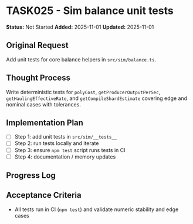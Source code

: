 # TASK025 - Sim balance unit tests

**Status:** Not Started
**Added:** 2025-11-01
**Updated:** 2025-11-01

## Original Request
Add unit tests for core balance helpers in `src/sim/balance.ts`.

## Thought Process
Write deterministic tests for `polyCost`, `getProducerOutputPerSec`, `getHaulingEffectiveRate`, and `getCompileShardEstimate` covering edge and nominal cases with tolerances.

## Implementation Plan
- [ ] Step 1: add unit tests in `src/sim/__tests__`
- [ ] Step 2: run tests locally and iterate
- [ ] Step 3: ensure `npm test` script runs tests in CI
- [ ] Step 4: documentation / memory updates

## Progress Log

## Acceptance Criteria
- All tests run in CI (`npm test`) and validate numeric stability and edge cases
